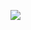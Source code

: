 [![](https://data.jsdelivr.com/v1/package/gh/XGBJLYYYG/cdn/badge)](https://www.jsdelivr.com/package/gh/XGBJLYYYG/cdn)
